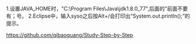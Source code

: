 1.设置JAVA_HOME时，"C:\Program Files\Java\jdk1.8.0_77\",后面的"前面不要有；号。
2.Eclipse中，输入syso之后按Alt+/会打印出“System.out.println();”的提示。


https://github.com/qibaoguang/Study-Step-by-Step

